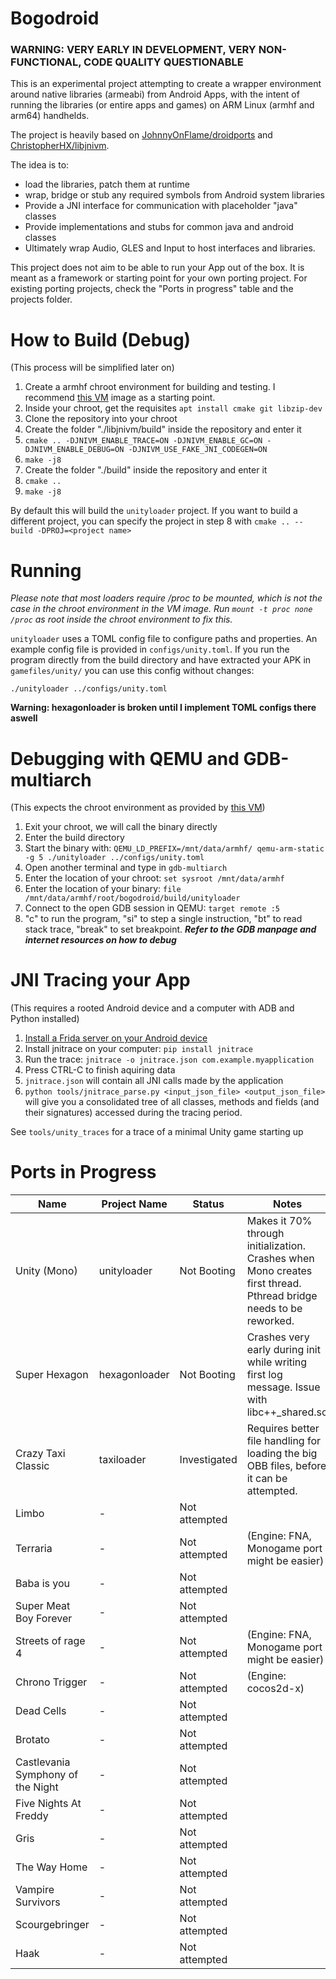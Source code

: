 # Bogodroid

### **WARNING: VERY EARLY IN DEVELOPMENT, VERY NON-FUNCTIONAL, CODE QUALITY QUESTIONABLE**

This is an experimental project attempting to create a wrapper environment around native libraries (armeabi) from Android Apps, with the intent of running the libraries (or entire apps and games) on ARM Linux (armhf and arm64) handhelds.

The project is heavily based on [JohnnyOnFlame/droidports](https://github.com/JohnnyonFlame/droidports) and [ChristopherHX/libjnivm](https://github.com/ChristopherHX/libjnivm).

The idea is to:
- load the libraries, patch them at runtime
- wrap, bridge or stub any required symbols from Android system libraries
- Provide a JNI interface for communication with placeholder "java" classes
- Provide implementations and stubs for common java and android classes
- Ultimately wrap Audio, GLES and Input to host interfaces and libraries.

This project does not aim to be able to run your App out of the box. It is meant as a framework or starting point for your own porting project. For existing porting projects, check the "Ports in progress" table and the projects folder.

# How to Build (Debug)

(This process will be simplified later on)

1. Create a armhf chroot environment for building and testing. I recommend [this VM](https://forum.odroid.com/viewtopic.php?p=306185#p306185) image as a starting point.
2. Inside your chroot, get the requisites `apt install cmake git libzip-dev`
3. Clone the repository into your chroot
4. Create the folder "./libjnivm/build" inside the repository and enter it
5. `cmake .. -DJNIVM_ENABLE_TRACE=ON -DJNIVM_ENABLE_GC=ON -DJNIVM_ENABLE_DEBUG=ON -DJNIVM_USE_FAKE_JNI_CODEGEN=ON `
6. `make -j8`
7. Create the folder "./build" inside the repository and enter it
8. `cmake ..` 
9. `make -j8`

By default this will build the `unityloader` project. If you want to build a different project, you can specify the project in step 8 with `cmake .. --build -DPROJ=<project name>`

# Running

*Please note that most loaders require /proc to be mounted, which is not the case in the chroot environment in the VM image. Run `mount -t proc none /proc` as root inside the chroot environment to fix this.*

`unityloader` uses a TOML config file to configure paths and properties. An example config file is provided in `configs/unity.toml`. If you run the program directly from the build directory and have extracted your APK in `gamefiles/unity/` you can use this config without changes:

`./unityloader ../configs/unity.toml`

**Warning: hexagonloader is broken until I implement TOML configs there aswell**



# Debugging with QEMU and GDB-multiarch

(This expects the chroot environment as provided by [this VM](https://forum.odroid.com/viewtopic.php?p=306185#p306185))

1. Exit your chroot, we will call the binary directly
2. Enter the build directory 
3. Start the binary with: 
`QEMU_LD_PREFIX=/mnt/data/armhf/ qemu-arm-static -g 5 ./unityloader ../configs/unity.toml`
4. Open another terminal and type in `gdb-multiarch`
5. Enter the location of your chroot: `set sysroot /mnt/data/armhf`
6. Enter the location of your binary: `file /mnt/data/armhf/root/bogodroid/build/unityloader`
7. Connect to the open GDB session in QEMU: `target remote :5`
6. "c" to run the program, "si" to step a single instruction, "bt" to read stack trace, "break" to set breakpoint. ***Refer to the GDB manpage and internet resources on how to debug***

# JNI Tracing your App

(This requires a rooted Android device and a computer with ADB and Python installed)

1. [Install a Frida server on your Android device](https://frida.re/docs/android/)
2. Install jnitrace on your computer: `pip install jnitrace`
3. Run the trace: `jnitrace -o jnitrace.json com.example.myapplication`
4. Press CTRL-C to finish aquiring data
5. `jnitrace.json` will contain all JNI calls made by the application
6. `python tools/jnitrace_parse.py <input_json_file> <output_json_file>` will give you a consolidated tree of all classes, methods and fields (and their signatures) accessed during the tracing period.

See `tools/unity_traces` for a trace of a minimal Unity game starting up





# Ports in Progress

| Name                              | Project Name  | Status        | Notes                                                                                                              |
|-----------------------------------|---------------|---------------|--------------------------------------------------------------------------------------------------------------------|
| Unity (Mono)                      | unityloader   | Not Booting   | Makes it 70% through initialization. Crashes when Mono creates first thread.  Pthread bridge needs to be reworked. |
| Super Hexagon                     | hexagonloader | Not Booting   | Crashes very early during init while writing first log message. Issue with libc++_shared.so                        |
| Crazy Taxi Classic                | taxiloader    | Investigated  | Requires better file handling for loading the big OBB files, before it can be attempted.                           |
| Limbo                             | -             | Not attempted |                                                                                                                    |
| Terraria                          | -             | Not attempted | (Engine: FNA, Monogame port might be easier)                                                                       |
| Baba is you                       | -             | Not attempted |                                                                                                                    |
| Super Meat Boy Forever            | -             | Not attempted |                                                                                                                    |
| Streets of rage 4                 | -             | Not attempted | (Engine: FNA, Monogame port might be easier)                                                                       |
| Chrono Trigger                    | -             | Not attempted | (Engine: cocos2d-x)                                                                                                |
| Dead Cells                        | -             | Not attempted |                                                                                                                    |
| Brotato                           | -             | Not attempted |                                                                                                                    |
| Castlevania Symphony of the Night | -             | Not attempted |                                                                                                                    |
| Five Nights At Freddy             | -             | Not attempted |                                                                                                                    |
| Gris                              | -             | Not attempted |                                                                                                                    |
| The Way Home                      | -             | Not attempted |                                                                                                                    |
| Vampire Survivors                 | -             | Not attempted |                                                                                                                    |
| Scourgebringer                    | -             | Not attempted |                                                                                                                    |
| Haak                              | -             | Not attempted |                                                                                                                    |


